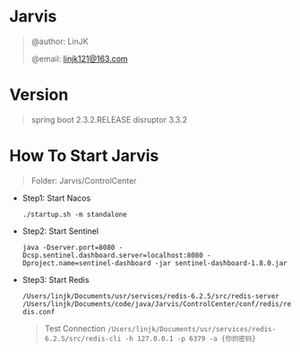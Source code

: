 # Jarvis

> @author: LinJK
>
> @email: linjk121@163.com

# Version

> spring boot     2.3.2.RELEASE
> disruptor       3.3.2

# How To Start Jarvis

> Folder: Jarvis/ControlCenter

- Step1: Start Nacos

    `./startup.sh -m standalone`
    
- Step2: Start Sentinel

    `java -Dserver.port=8080 -Dcsp.sentinel.dashboard.server=localhost:8080 -Dproject.name=sentinel-dashboard -jar sentinel-dashboard-1.8.0.jar`
    
- Step3: Start Redis
    
    `/Users/linjk/Documents/usr/services/redis-6.2.5/src/redis-server /Users/linjk/Documents/code/java/Jarvis/ControlCenter/conf/redis/redis.conf`
    
    > Test Connection
    `/Users/linjk/Documents/usr/services/redis-6.2.5/src/redis-cli -h 127.0.0.1 -p 6379 -a {你的密码}`
    
                                                                                                                                                                                    
                                                                                                                                                                                    